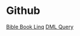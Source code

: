 # Github
<a href="BibleBookLinq.js.html">Bible Book Linq</a>
<a href="DML Query.html">DML Query</a>
